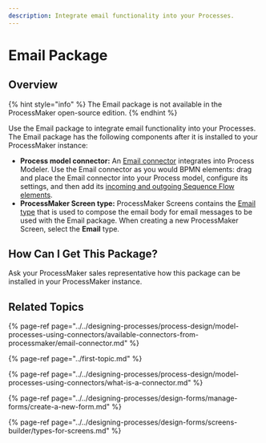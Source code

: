 ```yaml
---
description: Integrate email functionality into your Processes.
---
```


# Email Package

## Overview

{% hint style="info" %}
The Email package is not available in the ProcessMaker open-source edition.
{% endhint %}

Use the Email package to integrate email functionality into your Processes. The Email package has the following components after it is installed to your ProcessMaker instance:

* **Process model connector:** An [Email connector](../../designing-processes/process-design/model-processes-using-connectors/available-connectors-from-processmaker/email-connector.md) integrates into Process Modeler. Use the Email connector as you would BPMN elements: drag and place the Email connector into your Process model, configure its settings, and then add its [incoming and outgoing Sequence Flow elements](../../designing-processes/process-design/model-your-process/the-quick-toolbar.md).
* **ProcessMaker Screen type:** ProcessMaker Screens contains the [Email type](../../designing-processes/design-forms/screens-builder/types-for-screens.md#email) that is used to compose the email body for email messages to be used with the Email package. When creating a new ProcessMaker Screen, select the **Email** type.

## How Can I Get This Package?

Ask your ProcessMaker sales representative how this package can be installed in your ProcessMaker instance.

## Related Topics

{% page-ref page="../../designing-processes/process-design/model-processes-using-connectors/available-connectors-from-processmaker/email-connector.md" %}

{% page-ref page="../first-topic.md" %}

{% page-ref page="../../designing-processes/process-design/model-processes-using-connectors/what-is-a-connector.md" %}

{% page-ref page="../../designing-processes/design-forms/manage-forms/create-a-new-form.md" %}

{% page-ref page="../../designing-processes/design-forms/screens-builder/types-for-screens.md" %}

